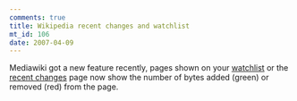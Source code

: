 ```yaml
--- 
comments: true
title: Wikipedia recent changes and watchlist
mt_id: 106
date: 2007-04-09
---
```

Mediawiki got a new feature recently, pages shown on your [watchlist](http://en.wikipedia.org/wiki/Special:Watchlist) or the [recent changes](http://en.wikipedia.org/wiki/Special:Recentchanges) page now show the number of bytes added (green) or removed (red) from the page.
